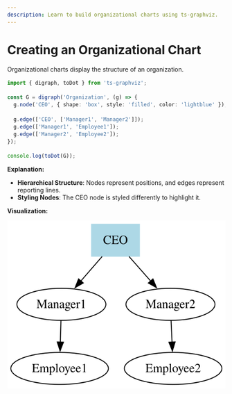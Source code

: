 ```yaml
---
description: Learn to build organizational charts using ts-graphviz.
---
```

# Creating an Organizational Chart

Organizational charts display the structure of an organization.

```typescript
import { digraph, toDot } from 'ts-graphviz';

const G = digraph('Organization', (g) => {
  g.node('CEO', { shape: 'box', style: 'filled', color: 'lightblue' });

  g.edge(['CEO', ['Manager1', 'Manager2']]);
  g.edge(['Manager1', 'Employee1']);
  g.edge(['Manager2', 'Employee2']);
});

console.log(toDot(G));
```

**Explanation:**

- **Hierarchical Structure**: Nodes represent positions, and edges represent reporting lines.
- **Styling Nodes**: The CEO node is styled differently to highlight it.

**Visualization:**

![Organization](./imgs/Organization.svg)
